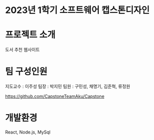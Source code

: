 # 2023년 1학기 소프트웨어 캡스톤디자인

# 프로젝트 소개

도서 추천 웹사이트

# 팀 구성인원

지도교수 : 이주성
팀장 : 박지민 
팀원 : 구민성, 채명기, 김준혁, 류정원

https://github.com/CapstoneTeamAku/Capstone

# 개발환경

React, Node.js, MySql


